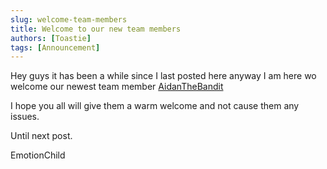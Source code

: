 ```yaml
---
slug: welcome-team-members
title: Welcome to our new team members
authors: [Toastie]
tags: [Announcement]
---
```


Hey guys it has been a while since I last posted here anyway I am here wo welcome our newest team member [AidanTheBandit](https://github.com/AidanTheBandit1)

I hope you all will give them a warm welcome and not cause them any issues.

Until next post.

EmotionChild